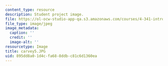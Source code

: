 ```yaml
---
content_type: resource
description: Student project image.
file: https://ol-ocw-studio-app-qa.s3.amazonaws.com/courses/4-341-introduction-to-photography-fall-2002/895dd8a01d4cfa688ddbc81c6d1360ea_carvey5.JPG
file_type: image/jpeg
image_metadata:
  caption: ''
  credit: ''
  image-alt: ''
resourcetype: Image
title: carvey5.JPG
uid: 895dd8a0-1d4c-fa68-8ddb-c81c6d1360ea
---
```

